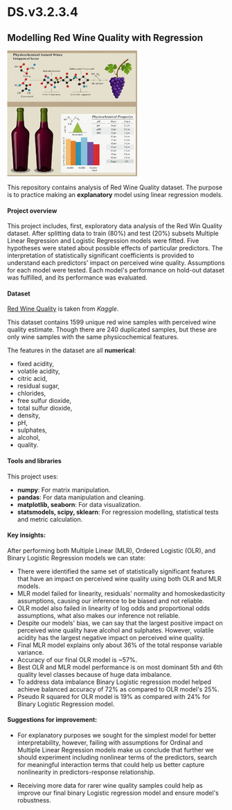 # DS.v3.2.3.4

## Modelling Red Wine Quality with Regression

<img src=data/wine_quality.jpeg width=300 height=290>  
<br> 

This repository contains analysis of Red Wine Quality dataset. The purpose is to practice making an **explanatory** model using linear regression models.

#### Project overview
This project includes, first, exploratory data analysis of the Red Win Quality dataset. After splitting data to train (80%) and test (20%) subsets Multiple Linear Regression and Logistic Regression models were fitted. Five hypotheses were stated about possible effects of particular predictors. The interpretation of statistically significant coefficients is provided to understand each predictors' impact on perceived wine quality. Assumptions for each model were tested. Each model's performance on hold-out dataset was fulfilled, and its performance was evaluated.

#### Dataset
[Red Wine Quality](https://www.kaggle.com/datasets/uciml/red-wine-quality-cortez-et-al-2009) is taken from *Kaggle*.  

This dataset contains 1599 unique red wine samples with perceived wine quality estimate. Though there are 240 duplicated samples, but these are only wine samples with the same physicochemical features.   

The features in the dataset are all **numerical**: <br>
 * fixed acidity,
 * volatile acidity,
 * citric acid,
 * residual sugar,
 * chlorides,
 * free sulfur dioxide,
 * total sulfur dioxide,
 * density,
 * pH,
 * sulphates,
 * alcohol,
 * quality.

 #### Tools and libraries
 This project uses:
* **numpy**: For matrix manipulation.
* **pandas**: For data manipulation and cleaning.
* **matplotlib, seaborn**: For data visualization.
* **statsmodels, scipy, sklearn**: For regression modelling, statistical tests and metric calculation.

#### Key insights:
After performing both Multiple Linear (MLR), Ordered Logistic (OLR), and Binary Logistic Regression models we can state:

* There were identified the same set of statistically significant features that have an impact on perceived wine quality using both OLR and MLR models.
* MLR model failed for linearity, residuals' normality and homoskedasticity assumptions, causing our inference to be biased and not reliable.
* OLR model also failed in linearity of log odds and proportional odds assumptions, what also makes our inference not reliable.
* Despite our models' bias, we can say that the largest positive impact on perceived wine quality have alcohol and sulphates. However, volatile acidity has the largest negative impact on perceived wine quality.
* Final MLR model explains only about 36% of the total response variable variance.
* Accuracy of our final OLR model is ~57%. 
* Best OLR and MLR model performance is on most dominant 5th and 6th quality level classes because of huge data imbalance.
* To address data imbalance Binary Logistic regression model helped achieve balanced accuracy of 72% as compared to OLR model's 25%. 
* Pseudo R squared for OLR model is 19% as compared with 24% for Binary Logistic Regression model.

#### Suggestions for improvement:

* For explanatory purposes we sought for the simplest model for better interpretability, however, failing with assumptions for Ordinal and Multiple Linear Regression models make us conclude that further we should experiment including nonlinear terms of the predictors, search for meaningful interaction terms that could help us better capture nonlinearity in predictors-response relationship.

* Receiving more data for rarer wine quality samples could help as improve our final binary Logistic regression model and ensure model's robustness.
